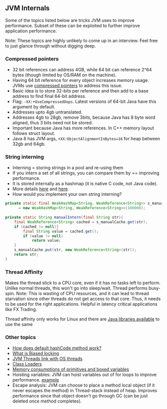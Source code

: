 ## JVM Internals

Some of the topics listed below are tricks JVM uses to improve performance. Subset of these can be exploited to further improve 
application performance. 

Note: These topics are highly unlikely to come up in an interview. Feel free to just glance through without digging deep. 

### Compressed pointers

- 32 bit references can address 4GB, while 64 bit can reference 2^64 bytes (though limited by OS/RAM on the machine). 
- Having 64 bit reference for every object increases memory usage. JVMs use [compressed pointers](https://wiki.openjdk.java.net/display/HotSpot/CompressedOops) to address this issue. 
- Basic idea is to store 32-bits per reference and then add to a base address to find final 64-bit address. 
- Flag: `-XX:+UseCompressedOops`. Latest versions of 64-bit Java have this argument by default.  
- Addresses upto 4gb untranslated. 
- Addresses 4gb to 28gb, remove 3bits, because Java has 8 byte word aligned, thus 3 bits need not be stored. 
- Important because Java has more references. In C++ memory layout follows struct layout. 
- Java 8 has JVM args, `+XX:ObjectAlignmentInBytes=16` for heap between 32gb and 64gb.

### String interning
 
- Interning = storing strings in a pool and re-using them
- If you intern a set of all strings, you can compare them by == improving performance.
- It is stored internally as a hashmap (it is native C code, not Java code).
- More details [here](http://java-performance.info/string-intern-in-java-6-7-8/) and [here](http://java-performance.info/changes-to-string-java-1-7-0_06/)
- How would you implement your own string interning?

```Java
private static final WeakHashMap<String, WeakReference<String>> s_manualCache
      = new WeakHashMap<String, WeakReference<String>>(100000);
 
private static String manualIntern(final String str){
    final WeakReference<String> cached = s_manualCache.get(str);
    if (cached != null){
        final String value = cached.get();
        if (value != null)
            return value;
    }
    s_manualCache.put(str, new WeakReference<String>(str));
    return str;
}
```

### Thread Affinity

Makes the thread stick to a CPU core, even if it has no tasks left to perform. Unlike normal threads, this won't go into sleep/wait.
Thread performs busy-spin. Note: This is wasting of CPU resources, and it can lead to thread starvation since other threads
do not get access to that core. Thus, it needs to be used for the right applications. Helpful in latency critical applications like FX Trading. 

Thread affinity only works for Linux and there are [Java libraries available](https://github.com/OpenHFT/Java-Thread-Affinity) to use the same

### Other topics

- [How does default hashCode method work?](https://srvaroa.github.io/jvm/java/openjdk/biased-locking/2017/01/30/hashCode.html)
- [What is Biased locking](https://blogs.oracle.com/dave/entry/biased_locking_in_hotspot)
- [JVM Threads link with OS threads](http://openjdk.java.net/groups/hotspot/docs/RuntimeOverview.html#Thread%20Management%7Coutline)
- [Class Loaders](https://zeroturnaround.com/rebellabs/rebel-labs-tutorial-do-you-really-get-classloaders/)
- [Memory consumptions of primitives and boxed variables](http://java-performance.info/overview-of-memory-saving-techniques-java/)
- Hoisting variables: JVM can hoist variables out of for loops to improve performance. [example](http://stackoverflow.com/a/9338302/3494368)
- Escape analysis: JVM can choose to place a method local object (if it never escapes the method) in Thread-stack instead of heap. 
 Improves performance since that object doesn't go through GC (can be just deleted once method completes). 
